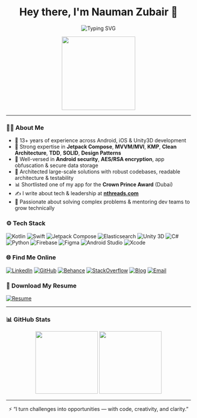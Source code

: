 <h1 align="center">Hey there, I'm Nauman Zubair 👋</h1>
<p align="center">
  <img src="https://readme-typing-svg.demolab.com?font=Fira+Code&pause=1000&center=true&width=435&lines=🚀+Mobile+App+Architect+%7C+Tech+Leader;🎮+Unity+3D+Games+Developer+%7C+iOS%2FAndroid+Specialist;🔍+Elasticsearch+Evangelist+%7C+R%26D+Champion;Let's+build+efficient+%26+scalable+apps+together!" alt="Typing SVG" />
</p>

<p align="center">
  <img src="https://media.giphy.com/media/qgQUggAC3Pfv687qPC/giphy.gif" width="200" />
</p>

---

### 👨‍💻 About Me

- 📱 13+ years of experience across Android, iOS & Unity3D development
- 🧠 Strong expertise in **Jetpack Compose**, **MVVM/MVI**, **KMP**, **Clean Architecture**, **TDD**, **SOLID**, **Design Patterns**
- 🔐 Well-versed in **Android security**, **AES/RSA encryption**, app obfuscation & secure data storage
- 🧰 Architected large-scale solutions with robust codebases, readable architecture & testability
- 📊 Shortlisted one of my app for the **Crown Prince Award** (Dubai)
- ✍️ I write about tech & leadership at [**nthreads.com**](https://nthreads.com)
- 🧩 Passionate about solving complex problems & mentoring dev teams to grow technically

### ⚙️ Tech Stack

![Kotlin](https://img.shields.io/badge/Kotlin-Expert-7F52FF?style=for-the-badge&logo=kotlin&logoColor=white)
![Swift](https://img.shields.io/badge/Swift-iOS-FA7343?style=for-the-badge&logo=swift&logoColor=white)
![Jetpack Compose](https://img.shields.io/badge/Jetpack%20Compose-UI-4285F4?style=for-the-badge&logo=android&logoColor=white)
![Elasticsearch](https://img.shields.io/badge/Elasticsearch-Search-005571?style=for-the-badge&logo=elasticsearch&logoColor=white)
![Unity 3D](https://img.shields.io/badge/Unity3D-Games-000000?style=for-the-badge&logo=unity&logoColor=white)
![C#](https://img.shields.io/badge/C%23-Game%20Dev-239120?style=for-the-badge&logo=c-sharp&logoColor=white)
![Python](https://img.shields.io/badge/Python-Automation-3776AB?style=for-the-badge&logo=python&logoColor=white)
![Firebase](https://img.shields.io/badge/Firebase-Backend-FFCA28?style=for-the-badge&logo=firebase&logoColor=black)
![Figma](https://img.shields.io/badge/Figma-UI%2FUX-F24E1E?style=for-the-badge&logo=figma&logoColor=white)
![Android Studio](https://img.shields.io/badge/Android%20Studio-IDE-3DDC84?style=for-the-badge&logo=android-studio&logoColor=white)
![Xcode](https://img.shields.io/badge/Xcode-Apple%20IDE-147EFB?style=for-the-badge&logo=xcode&logoColor=white)


### 🌐 Find Me Online

[![LinkedIn](https://img.shields.io/badge/LinkedIn-Connect-blue?style=for-the-badge&logo=linkedin&logoColor=white)](https://linkedin.com/in/naumanzubair)
[![GitHub](https://img.shields.io/badge/GitHub-nthreads-black?style=for-the-badge&logo=github&logoColor=white)](https://github.com/nthreads)
[![Behance](https://img.shields.io/badge/Behance-Portfolio-1769ff?style=for-the-badge&logo=behance&logoColor=white)](https://www.behance.net/naumanzubair)
[![StackOverflow](https://img.shields.io/badge/StackOverflow-Profile-FE7A16?style=for-the-badge&logo=stack-overflow&logoColor=white)](https://stackoverflow.com/users/1074986/nauman-zubair)
[![Blog](https://img.shields.io/badge/Blog-nthreads.com-blueviolet?style=for-the-badge&logo=google-chrome&logoColor=white)](https://nthreads.com)
[![Email](https://img.shields.io/badge/Email-nauman.zubair@gmail.com-D14836?style=for-the-badge&logo=gmail&logoColor=white)](mailto:nauman.zubair@gmail.com)


### 📄 Download My Resume

[![Resume](https://img.shields.io/badge/Download%20Resume-PDF-blue?style=for-the-badge&logo=adobeacrobatreader&logoColor=white)](./Nauman_Zubair_Resume.pdf?dl=1)

---

### 📊 GitHub Stats

<p align="center">
  <img src="https://github-readme-stats.vercel.app/api?username=nthreads&show_icons=true&count_private=true" height="170px"/>
  <img src="https://github-readme-streak-stats.herokuapp.com/?user=nthreads" height="170px"/>
</p>


---

<p align="center">
  ⚡ “I turn challenges into opportunities — with code, creativity, and clarity.”
</p>
